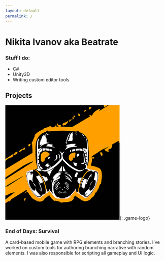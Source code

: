 ```yaml
---
layout: default
permalink: /
---
```


# Nikita Ivanov aka Beatrate

### Stuff I do:
* C#
* Unity3D
* Writing custom editor tools


## Projects
![image](/assets/img/eod-logo.png){: .game-logo}
### End of Days: Survival
A card-based mobile game with RPG elements and branching stories.
I've worked on custom tools for authoring branching narrative with random elements.
I was also responsible for scripting all gameplay and UI logic.
